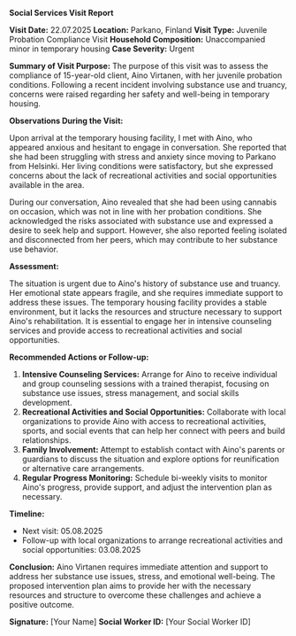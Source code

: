 **Social Services Visit Report**

**Visit Date:** 22.07.2025
**Location:** Parkano, Finland
**Visit Type:** Juvenile Probation Compliance Visit
**Household Composition:** Unaccompanied minor in temporary housing
**Case Severity:** Urgent

**Summary of Visit Purpose:**
The purpose of this visit was to assess the compliance of 15-year-old client, Aino Virtanen, with her juvenile probation conditions. Following a recent incident involving substance use and truancy, concerns were raised regarding her safety and well-being in temporary housing.

**Observations During the Visit:**

Upon arrival at the temporary housing facility, I met with Aino, who appeared anxious and hesitant to engage in conversation. She reported that she had been struggling with stress and anxiety since moving to Parkano from Helsinki. Her living conditions were satisfactory, but she expressed concerns about the lack of recreational activities and social opportunities available in the area.

During our conversation, Aino revealed that she had been using cannabis on occasion, which was not in line with her probation conditions. She acknowledged the risks associated with substance use and expressed a desire to seek help and support. However, she also reported feeling isolated and disconnected from her peers, which may contribute to her substance use behavior.

**Assessment:**

The situation is urgent due to Aino's history of substance use and truancy. Her emotional state appears fragile, and she requires immediate support to address these issues. The temporary housing facility provides a stable environment, but it lacks the resources and structure necessary to support Aino's rehabilitation. It is essential to engage her in intensive counseling services and provide access to recreational activities and social opportunities.

**Recommended Actions or Follow-up:**

1. **Intensive Counseling Services:** Arrange for Aino to receive individual and group counseling sessions with a trained therapist, focusing on substance use issues, stress management, and social skills development.
2. **Recreational Activities and Social Opportunities:** Collaborate with local organizations to provide Aino with access to recreational activities, sports, and social events that can help her connect with peers and build relationships.
3. **Family Involvement:** Attempt to establish contact with Aino's parents or guardians to discuss the situation and explore options for reunification or alternative care arrangements.
4. **Regular Progress Monitoring:** Schedule bi-weekly visits to monitor Aino's progress, provide support, and adjust the intervention plan as necessary.

**Timeline:**

* Next visit: 05.08.2025
* Follow-up with local organizations to arrange recreational activities and social opportunities: 03.08.2025

**Conclusion:**
Aino Virtanen requires immediate attention and support to address her substance use issues, stress, and emotional well-being. The proposed intervention plan aims to provide her with the necessary resources and structure to overcome these challenges and achieve a positive outcome.

**Signature:** [Your Name]
**Social Worker ID:** [Your Social Worker ID]